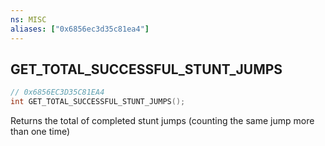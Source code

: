 ```yaml
---
ns: MISC
aliases: ["0x6856ec3d35c81ea4"]
---
```

## GET_TOTAL_SUCCESSFUL_STUNT_JUMPS

```c
// 0x6856EC3D35C81EA4
int GET_TOTAL_SUCCESSFUL_STUNT_JUMPS();
```

Returns the total of completed stunt jumps (counting the same jump more than one time)

